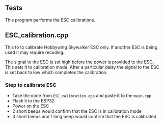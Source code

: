 ## Tests
This program performs the ESC calibrations. 

## ESC_calibration.cpp
This to to calibrate Hobbywing Skywalker ESC only. If another ESC is being used it may require recoding.

The signal to the ESC is set high before the power is provided to the ESC. 
This sets it to calibration mode.
After a particular delay the signal to the ESC is set back to low which completes the calibration. 

### Step to calibrate ESC
* Take the code from `ESC_calibration.cpp` and paste it to the `main.cpp`
* Flash it to the ESP32
* Power on the ESC
* 2 short beeps would confirm that the ESC is in calibration mode
* 3 short beeps and 1 long beep would confirm that the ESC is calibrated.
